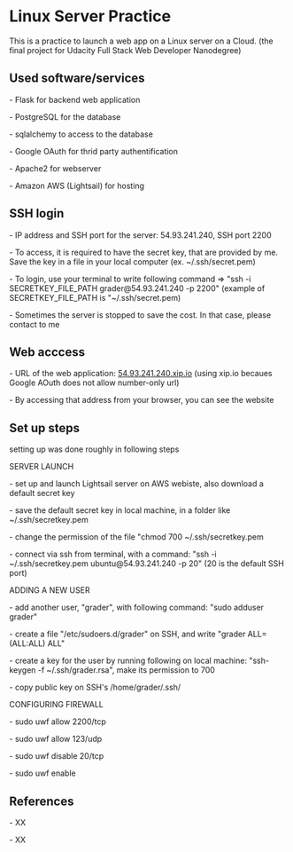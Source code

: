 <h1> Linux Server Practice </h1>

This is a practice to launch a web app on a Linux server on a Cloud. 
(the final project for Udacity Full Stack Web Developer Nanodegree) 



<h2>Used software/services </h2>
<p> - Flask for backend web application
<p> - PostgreSQL for the database 
<p> - sqlalchemy to access to the database
<p> - Google OAuth for thrid party authentification
<p> - Apache2 for webserver
<p> - Amazon AWS (Lightsail) for hosting


<h2>SSH login</h2> 
<p> - IP address and SSH port for the server:  54.93.241.240,  SSH port 2200     
<p> - To access, it is required to have the secret key, that are provided by me. Save the key in a file in your local computer (ex. ~/.ssh/secret.pem) 
<p> - To login, use your terminal to write following command =>  "ssh -i SECRETKEY_FILE_PATH grader@54.93.241.240 -p 2200"  (example of SECRETKEY_FILE_PATH is "~/.ssh/secret.pem) 
<p> - Sometimes the server is stopped to save the cost. In that case, please contact to me


<h2>Web acccess</h2>
<p> - URL of the web application:  <a href="http://54.93.241.240.xip.io">54.93.241.240.xip.io</a>   (using xip.io becaues Google AOuth does not allow number-only url) 
<p> - By accessing that address from your browser, you can see the website


<h2>Set up steps</h2>
<p> setting up was done roughly in following steps
<p> SERVER LAUNCH
<p> - set up and launch Lightsail server on AWS webiste, also download a default secret key 
<p> - save the default secret key in local machine, in a folder like ~/.ssh/secretkey.pem
<p> - change the permission of the file  "chmod 700 ~/.ssh/secretkey.pem 
<p> - connect via ssh from terminal, with a command: "ssh -i ~/.ssh/secretkey.pem ubuntu@54.93.241.240 -p 20" (20 is the default SSH port) 
  
<p> ADDING A NEW USER
<p> - add another user, "grader", with following command: "sudo adduser grader" 
<p> - create a file "/etc/sudoers.d/grader" on SSH, and write "grader ALL=(ALL:ALL) ALL" 
<p> - create a key for the user by running following on local machine: "ssh-keygen -f ~/.ssh/grader.rsa", make its permission to 700
<p> - copy public key on SSH's /home/grader/.ssh/
  
<p> CONFIGURING FIREWALL
<p> - sudo uwf allow 2200/tcp
<p> - sudo uwf allow 123/udp
<p> - sudo uwf disable 20/tcp
<p> - sudo uwf enable 

<h2>References</h2>
<p> - XX
<p> - XX






  
